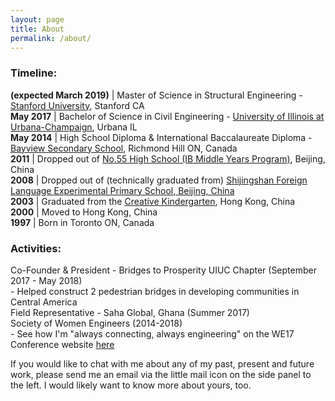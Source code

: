 ```yaml
---
layout: page
title: About
permalink: /about/
---
```

### Timeline: 
**(expected March 2019)** | Master of Science in Structural Engineering - <a href="https://www.stanford.edu/">Stanford University</a>, Stanford CA  
**May 2017** | Bachelor of Science in Civil Engineering - <a href="https://illinois.edu/">University of Illinois at Urbana-Champaign</a>, Urbana IL  
**May 2014** | High School Diploma & International Baccalaureate Diploma - <a href="http://www.yrdsb.ca/schools/bayview.ss/Pages/default.aspx">Bayview Secondary School</a>, Richmond Hill ON, Canada  
**2011** | Dropped out of <a href="https://www.ibo.org/school/001730/">No.55 High School (IB Middle Years Program)</a>, Beijing, China  
**2008** | Dropped out of (technically graduated from) <a href="https://www.baidu.com/link?url=gZ4SYbOBc84h4FGzm2FsSfpVuwUWy6uugRnYMek3BAvkr0wmsHLEzTcr9mG3omDS&wd=&eqid=a0a94f1f0008187c000000045b8692c7">Shijingshan Foreign Language Experimental Primary School, Beijing, China</a>  
**2003** | Graduated from the <a href="http://www.creative.edu.hk/index.php">Creative Kindergarten</a>, Hong Kong, China  
**2000** | Moved to Hong Kong, China  
**1997** | Born in Toronto ON, Canada  

### Activities: 
Co-Founder & President - Bridges to Prosperity UIUC Chapter (September 2017 - May 2018)  
	- Helped construct 2 pedestrian bridges in developing communities in Central America  
Field Representative - Saha Global, Ghana (Summer 2017)  
Society of Women Engineers (2014-2018)  
	- See how I'm "always connecting, always engineering" on the WE17 Conference website [here](https://alltogether.swe.org/2017/10/swe-member-vivian-wong-is-always-connecting-always-engineering/)  

If you would like to chat with me about any of my past, present and future work, please send me an email via the little mail icon on the side panel to the left. I would likely want to know more about yours, too.  
